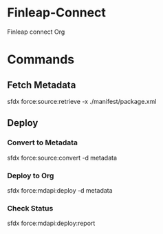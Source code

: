 # Finleap-Connect
Finleap connect Org

# Commands
## Fetch Metadata
sfdx force:source:retrieve -x ./manifest/package.xml 

## Deploy
### Convert to Metadata
sfdx force:source:convert -d metadata
### Deploy to Org
sfdx force:mdapi:deploy -d metadata  
### Check Status
sfdx force:mdapi:deploy:report 
